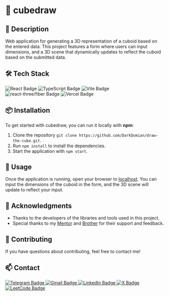 # 🎨 cubedraw

## 📜 Description
Web application for generating a 3D representation of a cuboid based on the entered data. This project features a form where users can input dimensions, and a 3D scene that dynamically updates to reflect the cuboid based on the submitted data.

## 🛠️ Tech Stack
<div>
    <img src="https://img.shields.io/badge/React-61DAFB?style=for-the-badge&logo=react&logoColor=black" alt="React Badge"/>
    <img src="https://img.shields.io/badge/TypeScript-007ACC?style=for-the-badge&logo=typescript&logoColor=white" alt="TypeScript Badge"/>
    <img src="https://img.shields.io/badge/Vite-646CFF?style=for-the-badge&logo=vite&logoColor=white" alt="Vite Badge"/>
    <img src="https://img.shields.io/badge/react-three/fiber-8E1B3E?style=for-the-badge&logo=react&logoColor=white" alt="react-three/fiber Badge"/>
    <img src="https://img.shields.io/badge/Vercel-000000?style=for-the-badge&logo=vercel&logoColor=white" alt="Vercel Badge"/>
</div>

## 📦 Installation
To get started with cubedraw, you can run it locally with **npm**:

<!-- ### Using Docker
1. Pull the Docker image `docker pull darkdomian/cubedraw`.
2. Run the container `docker run -p 3000:3000 darkdomian/cubedraw`. -->

<!-- ### Running Locally with npm -->
1. Clone the repository `git clone https://github.com/DarkDomian/draw-the-cube.git`.
2. Run `npm install` to install the dependencies.
3. Start the application with `npm start`.

## 🔧 Usage
Once the application is running, open your browser to [localhost](http://localhost:3000). You can input the dimensions of the cuboid in the form, and the 3D scene will update to reflect your input.

<!-- ## 📸 Sample Output
*(Future option for including a sample output image)* -->

## 🙏 Acknowledgments
- Thanks to the developers of the libraries and tools used in this project.
- Special thanks to my [Mentor](https://github.com/altimho) and [Brother](https://github.com/edomozh) for their support and feedback.

## 🤝 Contributing
If you have questions about contributing, feel free to contact me!

## 📫 Contact
<div id="badges">
    <a href="https://t.me/DarkVib">
      <img src="https://img.shields.io/badge/Telegram-0088CC?style=for-the-badge&logo=telegram&logoColor=white" alt="Telegram Badge"/>
    </a>
    <a href="mailto:darkdomian@gmail.com">
      <img src="https://img.shields.io/badge/Gmail-D14836?style=for-the-badge&logo=gmail&logoColor=white" alt="Gmail Badge"/>
    </a>
    <a href="https://www.linkedin.com/in/darkdomian/">
      <img src="https://img.shields.io/badge/LinkedIn-0077B5?style=for-the-badge&logo=linkedin&logoColor=white" alt="LinkedIn Badge"/>
    </a>
    <a href="https://x.com/DarkDomian">
      <img src="https://img.shields.io/badge/Twitter-000000?style=for-the-badge&logo=x&logoColor=white" alt="X Badge"/>
    </a>
    <a href="https://leetcode.com/u/DarkDomian/">
      <img src="https://img.shields.io/badge/LeetCode-FFA500?style=for-the-badge&logo=LeetCode&logoColor=white" alt="LeetCode Badge"/>
    </a>
</div>